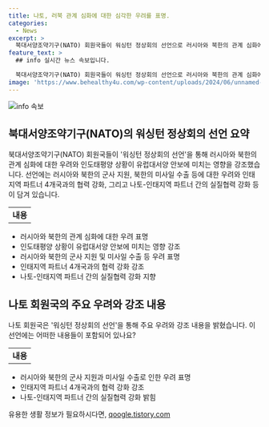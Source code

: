 ```yaml
---
title: 나토, 러북 관계 심화에 대한 심각한 우려를 표명.
categories:
  - News
excerpt: >
  북대서양조약기구(NATO) 회원국들이 워싱턴 정상회의 선언으로 러시아와 북한의 관계 심화에 우려를 표명했다. 또한, 인도태평양이 유럽대서양 안보에 미치는 영향을 강조하면서, 이 지역의 중요성을 강조했다. 선언은 북한과 이란의 러시아에 대한 군사 지원과 관련해 우려를 표명하고, 유엔 안보리 결의 위반 및 러북간 관계에 대한 우려를 강조했다. 또한, 인태지역 파트너 4개국과의 안보 협력 강화를 강조했으며, 나토와 인태지역 파트너들의 협력을 강화하고자 했다.
feature_text: >
  ## info 실시간 뉴스 속보입니다.

  북대서양조약기구(NATO) 회원국들이 워싱턴 정상회의 선언으로 러시아와 북한의 관계 심화에 우려를 표명했다. 또한, 인도태평양이 유럽대서양 안보에 미치는 영향을 강조하면서, 이 지역의 중요성을 강조했다. 선언은 북한과 이란의 러시아에 대한 군사 지원과 관련해 우려를 표명하고, 유엔 안보리 결의 위반 및 러북간 관계에 대한 우려를 강조했다. 또한, 인태지역 파트너 4개국과의 안보 협력 강화를 강조했으며, 나토와 인태지역 파트너들의 협력을 강화하고자 했다.
image: 'https://www.behealthy4u.com/wp-content/uploads/2024/06/unnamed-file.png'
---
```


<p><img src="https://www.behealthy4u.com/wp-content/uploads/2024/06/unnamed-file.png" alt="info 속보" /></p>

<h2 data-ke-size="size26">북대서양조약기구(NATO)의 워싱턴 정상회의 선언 요약</h2>

<p data-ke-size="size16">북대서양조약기구(NATO) 회원국들이 '워싱턴 정상회의 선언'을 통해 러시아와 북한의 관계 심화에 대한 우려와 인도태평양 상황이 유럽대서양 안보에 미치는 영향을 강조했습니다. 선언에는 러시아와 북한의 군사 지원, 북한의 미사일 수출 등에 대한 우려와 인태지역 파트너 4개국과의 협력 강화, 그리고 나토-인태지역 파트너 간의 실질협력 강화 등이 담겨 있습니다.</p>

<table>
  <tr>
    <td style="text-align: center; height: 17px;"><b>내용</b></td>
  </tr>
</table>

<ul>
  <li>러시아와 북한의 관계 심화에 대한 우려 표명</li>
  <li>인도태평양 상황이 유럽대서양 안보에 미치는 영향 강조</li>
  <li>러시아와 북한의 군사 지원 및 미사일 수출 등 우려 표명</li>
  <li>인태지역 파트너 4개국과의 협력 강화 강조</li>
  <li>나토-인태지역 파트너 간의 실질협력 강화 지향</li>
</ul>

<h2 data-ke-size="size26">나토 회원국의 주요 우려와 강조 내용</h2>

<p data-ke-size="size16">나토 회원국은 '워싱턴 정상회의 선언'을 통해 주요 우려와 강조 내용을 밝혔습니다. 이 선언에는 어떠한 내용들이 포함되어 있나요?</p>

<table>
  <tr>
    <td style="text-align: center; height: 17px;"><b>내용</b></td>
  </tr>
</table>

<ul>
  <li>러시아와 북한의 군사 지원과 미사일 수출로 인한 우려 표명</li>
  <li>인태지역 파트너 4개국과의 협력 강화 강조</li>
  <li>나토-인태지역 파트너 간의 실질협력 강화 밝힘</li>
</ul>
유용한 생활 정보가 필요하시다면, <a href="https://qoogle.tistory.com" rel="dofollow">qoogle.tistory.com</a>


